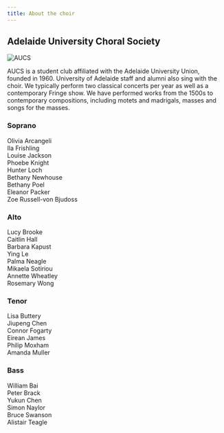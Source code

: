 ```yaml
---
title: About the choir
---
```

## Adelaide University Choral Society

![AUCS](https://scontent.fadl6-1.fna.fbcdn.net/v/t31.18172-8/28336150_1843217812386005_5566563141109707439_o.jpg?_nc_cat=106&ccb=1-7&_nc_sid=cdbe9c&_nc_ohc=HcIckBwO4igAX9A27ns&_nc_ht=scontent.fadl6-1.fna&oh=00_AT8QFI4KcCYnlJif3Ur066YJ1mQzvSnEqtn42nDXwl4fBQ&oe=62BDC4D3)

AUCS is a student club affiliated with the Adelaide University Union, founded in 1960. University of Adelaide staff and alumni also sing with the choir. We typically perform two classical concerts per year as well as a contemporary Fringe show. We have performed works from the 1500s to contemporary compositions, including motets and madrigals, masses and songs for the masses.

### Soprano
Olivia Arcangeli
<br />Ila Frishling
<br />Louise Jackson
<br />Phoebe Knight
<br />Hunter Loch
<br />Bethany Newhouse
<br />Bethany Poel
<br />Eleanor Packer
<br />Zoe Russell-von Bjudoss

### Alto
Lucy Brooke
<br />Caitlin Hall
<br />Barbara Kapust
<br />Ying Le
<br />Palma Neagle
<br />Mikaela Sotiriou
<br />Annette Wheatley
<br />Rosemary Wong

### Tenor
Lisa Buttery
<br />Jiupeng Chen
<br />Connor Fogarty
<br />Eirean James
<br />Philip Moxham
<br />Amanda Muller

### Bass
William Bai
<br />Peter Brack
<br />Yukun Chen
<br />Simon Naylor
<br />Bruce Swanson
<br />Alistair Teagle
